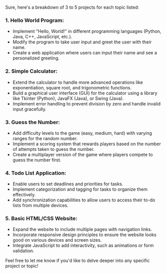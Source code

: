 Sure, here's a breakdown of 3 to 5 projects for each topic listed:

### 1. Hello World Program:
   - Implement "Hello, World!" in different programming languages (Python, Java, C++, JavaScript, etc.).
   - Modify the program to take user input and greet the user with their name.
   - Create a web application where users can input their name and see a personalized greeting.

### 2. Simple Calculator:
   - Extend the calculator to handle more advanced operations like exponentiation, square root, and trigonometric functions.
   - Build a graphical user interface (GUI) for the calculator using a library like Tkinter (Python), JavaFX (Java), or Swing (Java).
   - Implement error handling to prevent division by zero and handle invalid input gracefully.

### 3. Guess the Number:
   - Add difficulty levels to the game (easy, medium, hard) with varying ranges for the random number.
   - Implement a scoring system that rewards players based on the number of attempts taken to guess the number.
   - Create a multiplayer version of the game where players compete to guess the number first.

### 4. Todo List Application:
   - Enable users to set deadlines and priorities for tasks.
   - Implement categorization and tagging for tasks to organize them effectively.
   - Add synchronization capabilities to allow users to access their to-do lists from multiple devices.

### 5. Basic HTML/CSS Website:
   - Expand the website to include multiple pages with navigation links.
   - Incorporate responsive design principles to ensure the website looks good on various devices and screen sizes.
   - Integrate JavaScript to add interactivity, such as animations or form validation.

Feel free to let me know if you'd like to delve deeper into any specific project or topic!
